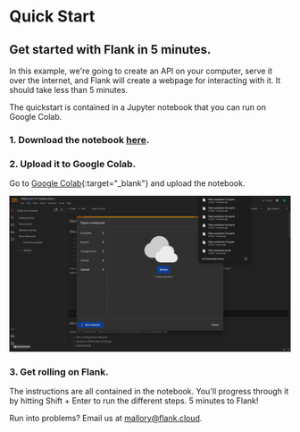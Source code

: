 # Quick Start
## Get started with Flank in 5 minutes.

In this example, we're going to create an API on your computer, serve it over the internet, and Flank will create a webpage for interacting with it. It should take less than 5 minutes.

The quickstart is contained in a Jupyter notebook that you can run on Google Colab.

### 1. Download the notebook [here](https://flank-quickstart-public.s3.us-west-2.amazonaws.com/flank_quickstart_colab_417_2.ipynb).

### 2. Upload it to Google Colab.

Go to [Google Colab](https://colab.research.google.com/){:target="_blank"} and upload the notebook. 

![Upload to Colab](imgs/upload-colab.gif)

### 3. Get rolling on Flank.

The instructions are all contained in the notebook. You'll progress through it by hitting Shift + Enter to run the different steps. 5 minutes to Flank!
 <!-- You can choose to run your notebook in Google Colab (if you have a Google account), or with your command line and the Jupyter browser.  -->

<!-- === "Google Colab" -->

   


<!-- 
=== "Command line + Jupyter"

        
    ### Prerequisites
    - Python installed on your computer
    - A ngrok account. If you don't have an ngrok account, [you can sign up here](https://dashboard.ngrok.com/get-started/your-authtoken).
    - We'll walk through the basic Jupyter setup but for more information on setting up and running notebooks, [read here](https://jupyter.org/install).

    ### 1. Download the notebook.

    We'll be using [this notebook](https://flank-quickstart-public.s3.us-west-2.amazonaws.com/flank-quickstart.ipynb) for our quickstart. You can download it [here](https://flank-quickstart-public.s3.us-west-2.amazonaws.com/flank-quickstart.ipynb).

    ### 2. Setup your venv and Jupyter

    Open up your terminal and run the following to set up a python virtual env.

    ```
    python -m venv flankvenv

    . flankvenv/bin/activate
    ```

    Now that your venv is activated, install and run jupyter notebook.

    ```
    pip install notebook

    jupyter notebook
    ```

    This will open up a browser window with Jupyter running.

    Open up the Flank notebook you downloaded earlier.

    ![Open notebook](imgs/open-notebook.gif)

    ### 3. Running your notebook: install required libraries
    Now that we've got your notebook open, we'll start walking through and running the notebook. 

    First, install the following libraries:

    - **fastapi** for setting up your API framework
    - **uvicorn** for running your API
    - **ngrok** for exposing it to Flank

    ```
    %pip install -q fastapi pyngrok uvicorn
    ```

    We'll also want to import `nest_asyncio` for running FastAPI within a notebook.

    ```
    import nest_asyncio
    import uvicorn
    from fastapi import FastAPI, Query
    from pyngrok import ngrok, conf
    ```

    ### 4. Set up your API

    Next, set up your FastAPI endpoints. You can set up as many as you'd like, to do whatever you'd like, but here we'll set up an endpoint to generate a simple sales report.
    ```
    app = FastAPI()

    sales_data = [
        {"id": 1, "date": "2023-01-01", "amount": 100.0},
        {"id": 2, "date": "2023-01-02", "amount": 150.0},
        {"id": 3, "date": "2023-01-03", "amount": 200.0},
        {"id": 4, "date": "2023-01-04", "amount": 120.0},
        {"id": 5, "date": "2023-01-05", "amount": 180.0},
    ]

    @app.get("/api/reports/sales")
    async def generate_sales_report(
        sale_id: int = Query(..., description="Sale ID to filter the sales report")
    ) -> dict:
        for sale in sales_data:
            if sale["id"] == sale_id:
                return sale
        return {"error": "Sale not found"}
    ```
    ### 5. Run your API, and expose it on the web
    We'll use `ngrok` to expose our API, and run it with `nest_asyncio` and `uvicorn`. 
    
    First, copy and enter your ngrok api key, which can be found at [https://dashboard.ngrok.com/get-started/your-authtoken](https://dashboard.ngrok.com/get-started/your-authtoken).

    ```
    print("Enter your authtoken, which can be copied from https://dashboard.ngrok.com/get-started/your-authtoken")
    conf.get_default().auth_token = getpass.getpass()
    ```

    Now we'll expose your endpoint to the web. You can choose any port on your localhost that's open. Here we'll run and expose the API on port 8010.
    ```
    ngrok_tunnel = ngrok.connect(8010)
    print('Public URL:', ngrok_tunnel.public_url)
    nest_asyncio.apply()
    uvicorn.run(app, port=8010)
    ```
    Grab the output of this line: `print('Public URL:', ngrok_tunnel.public_url)`. Your ngrok url should be something like `https://fafc-216-228-186-15.ngrok-free.app/`.

    Verify that your endpoint is up and running by going to it in your browser at `https://fafc-216-228-186-15.ngrok-free.app/api/reports/sales?sale_id=1` (with your ngrok url in place).

    ![Testing your endpoint](imgs/testing-endpoint.png)

    Since we're using FastAPI, we automatically have an OpenAPI spec generated for us at `your-ngrok-endpoint/openapi.json`.
    Verify you can see your docs by going to your ngrok `docs` endpoint:

    ![Verifying docs](imgs/testing-docs.png)

    ### 6. Add your API to Flank
    Navigate to [flank.cloud](flank.cloud) and log in.

    Go to **Create Resource** and choose **API**. Choose **Add your own API**. Paste in docs endpoint for the **API Specs URL**, and nickname the API whatever you'd like.

    ![Add resource in Flank](imgs/adding-resource.gif)

    Remember, your docs endpoint should be something like `https://fafc-216-228-186-15.ngrok-free.app/openapi.json`.

    ### 7. Sync your endpoint
    Next, sync your endpoint. Syncing just means Flank automatically finds the endpoints in your API. You can pick and choose the ones you'd like to add.

    ![Sync resource in Flank](imgs/sync-resource.gif)

    ### 8. Run it, share it, Flank it
    Now, you've got a dedicated page webpage on which you can run your endpoint (we call these endpoints "commands" in Flank).

    Notice that Flank automatically found the parameters of your sales report endpoint. Flank will find parameters specified in API specs. 

    TODO - If you want to further configure the command, 
    TODO - Running
    TODO - Sharing
    TODO - Note about exposing beyond ngrok, adding more endpoints


    And share your endpoint...
 -->
Run into problems? Email us at [mallory@flank.cloud](mailto:mallory@flank.cloud).
